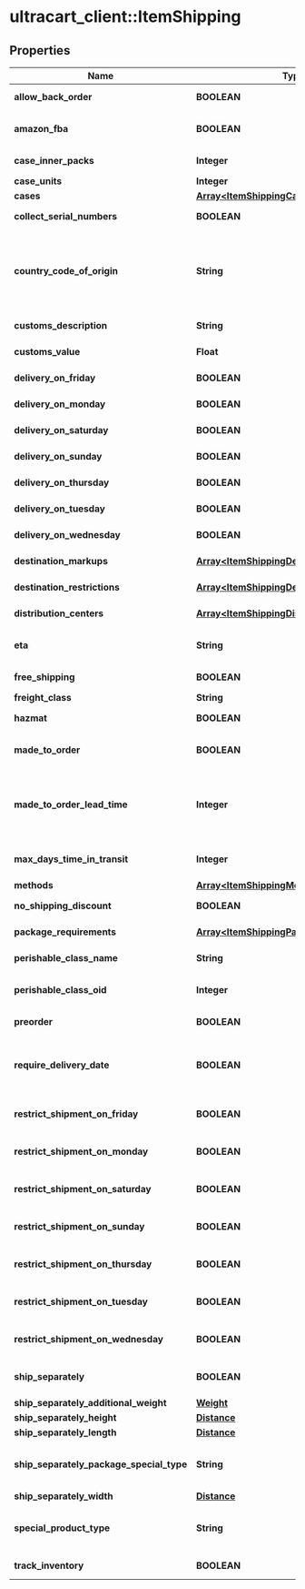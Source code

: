 # ultracart_client::ItemShipping

## Properties
Name | Type | Description | Notes
------------ | ------------- | ------------- | -------------
**allow_back_order** | **BOOLEAN** | Allow back order | [optional] 
**amazon_fba** | **BOOLEAN** | Fulfillment by Amazon.com | [optional] 
**case_inner_packs** | **Integer** | Case inner packs | [optional] 
**case_units** | **Integer** | Case units | [optional] 
**cases** | [**Array&lt;ItemShippingCase&gt;**](ItemShippingCase.md) | Cases | [optional] 
**collect_serial_numbers** | **BOOLEAN** | This item is on pre-order | [optional] 
**country_code_of_origin** | **String** | Country code of origin for customs forms.  (ISO-3166 two letter code) | [optional] 
**customs_description** | **String** | Customs description | [optional] 
**customs_value** | **Float** | Customs value | [optional] 
**delivery_on_friday** | **BOOLEAN** | Delivery on Friday | [optional] 
**delivery_on_monday** | **BOOLEAN** | Delivery on Monday | [optional] 
**delivery_on_saturday** | **BOOLEAN** | Delivery on Saturday | [optional] 
**delivery_on_sunday** | **BOOLEAN** | Delivery on Sunday | [optional] 
**delivery_on_thursday** | **BOOLEAN** | Delivery on Thursday | [optional] 
**delivery_on_tuesday** | **BOOLEAN** | Delivery on Tuesday | [optional] 
**delivery_on_wednesday** | **BOOLEAN** | Delivery on Wednesday | [optional] 
**destination_markups** | [**Array&lt;ItemShippingDestinationMarkup&gt;**](ItemShippingDestinationMarkup.md) | Destination markups | [optional] 
**destination_restrictions** | [**Array&lt;ItemShippingDestinationRestriction&gt;**](ItemShippingDestinationRestriction.md) | Destination restrictions | [optional] 
**distribution_centers** | [**Array&lt;ItemShippingDistributionCenter&gt;**](ItemShippingDistributionCenter.md) | Distribution centers | [optional] 
**eta** | **String** | Estimated time of arrival | [optional] 
**free_shipping** | **BOOLEAN** | Qualifies for free shipping | [optional] 
**freight_class** | **String** | Freight class | [optional] 
**hazmat** | **BOOLEAN** | Hazardous material | [optional] 
**made_to_order** | **BOOLEAN** | True if this item is made to order | [optional] 
**made_to_order_lead_time** | **Integer** | Number of days lead time it takes to make the item before ite can ship | [optional] 
**max_days_time_in_transit** | **Integer** | Maximum days allowed in transit | [optional] 
**methods** | [**Array&lt;ItemShippingMethod&gt;**](ItemShippingMethod.md) | Methods | [optional] 
**no_shipping_discount** | **BOOLEAN** | No shipping discounts | [optional] 
**package_requirements** | [**Array&lt;ItemShippingPackageRequirement&gt;**](ItemShippingPackageRequirement.md) | Package requirements | [optional] 
**perishable_class_name** | **String** | Perishable class name | [optional] 
**perishable_class_oid** | **Integer** | Perishable class object identifier | [optional] 
**preorder** | **BOOLEAN** | This item is on pre-order | [optional] 
**require_delivery_date** | **BOOLEAN** | True to require customer to select a delivery date | [optional] 
**restrict_shipment_on_friday** | **BOOLEAN** | Restrict shipment on Friday | [optional] 
**restrict_shipment_on_monday** | **BOOLEAN** | Restrict shipment on Monday | [optional] 
**restrict_shipment_on_saturday** | **BOOLEAN** | Restrict shipment on Saturday | [optional] 
**restrict_shipment_on_sunday** | **BOOLEAN** | Restrict shipment on Sunday | [optional] 
**restrict_shipment_on_thursday** | **BOOLEAN** | Restrict shipment on Thursday | [optional] 
**restrict_shipment_on_tuesday** | **BOOLEAN** | Restrict shipment on Tuesday | [optional] 
**restrict_shipment_on_wednesday** | **BOOLEAN** | Restrict shipment on Wednesday | [optional] 
**ship_separately** | **BOOLEAN** | Ship this item in a separate box | [optional] 
**ship_separately_additional_weight** | [**Weight**](Weight.md) |  | [optional] 
**ship_separately_height** | [**Distance**](Distance.md) |  | [optional] 
**ship_separately_length** | [**Distance**](Distance.md) |  | [optional] 
**ship_separately_package_special_type** | **String** | Ship separately package special type | [optional] 
**ship_separately_width** | [**Distance**](Distance.md) |  | [optional] 
**special_product_type** | **String** | Special product type (USPS Media Mail) | [optional] 
**track_inventory** | **BOOLEAN** | Track inventory | [optional] 


